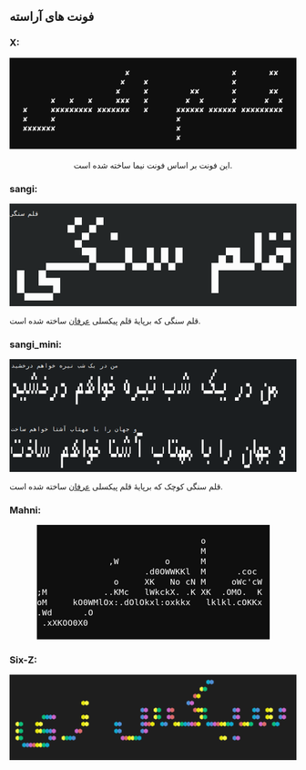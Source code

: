 ## فونت های آراسته
### X:
<div align="center"><img src="https://github.com/ekm507/araste-fonts/raw/main/Images/X.png"><br><br>
این فونت بر اساس فونت نیما ساخته شده است.</div>

### sangi:
![](Images/sangi.png)

قلم سنگی که برپایهٔ قلم پیکسلی [عرفان](https://github.com/ekm507/erfan-font) ساخته شده است.

### sangi_mini:
![](Images/sangi_mini.png)

قلم سنگی کوچک که برپایهٔ قلم پیکسلی [عرفان](https://github.com/ekm507/erfan-font) ساخته شده است.
### Mahni:
<div align="center"><img src="https://github.com/ekm507/araste-fonts/raw/main/Images/mahni.png"></div>

### Six-Z:
<div align="center"><img src="https://github.com/ekm507/araste-fonts/raw/main/Images/Six-Z.png"><br><br>
